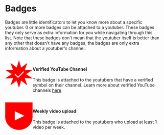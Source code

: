 # Badges
Badges are little identificators to let you know more about a specific youtuber. 0 or more badges can be attached to a youtuber. These badges they only serve as extra information for you while navigating through this list. Note that these badges don't mean that the youtuber itself is better than any other that doesn't have any badges; the badges are only extra information about a youtuber's channel.

<br/>

<img align="left" width="90px" height="90px" alt="Badge for verified YouTube channels" src="media/badge-verified.svg" title="Is a verified YouTube channel"/>

#### Verified YouTube Channel
This badge is attached to the youtubers that have a verified symbol on their channel. Learn more about verified YouTube channels [here](https://support.google.com/youtube/answer/3046484?hl=en).

<br/>

<img align="left" width="90px" height="90px" alt="Badge for youtubers that upload videos weekly" src="media/badge-weekly.svg" title="Uploads videos weekly"/>

#### Weekly video upload
This badge is attached to the youtubers who upload at least 1 video per week.


